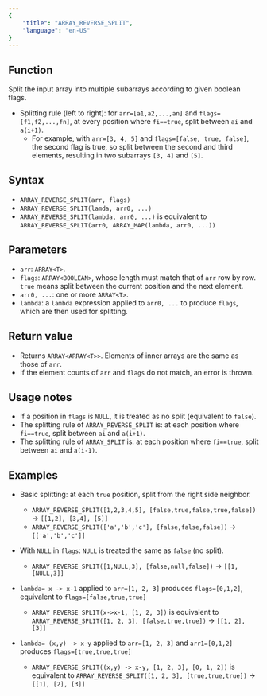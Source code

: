 ```yaml
---
{
    "title": "ARRAY_REVERSE_SPLIT",
    "language": "en-US"
}
---
```


## Function

Split the input array into multiple subarrays according to given boolean flags.

- Splitting rule (left to right): for `arr=[a1,a2,...,an]` and `flags=[f1,f2,...,fn]`, at every position where `fi==true`, split between `ai` and `a(i+1)`.
  - For example, with `arr=[3, 4, 5]` and `flags=[false, true, false]`, the second flag is true, so split between the second and third elements, resulting in two subarrays `[3, 4]` and `[5]`.

## Syntax

- `ARRAY_REVERSE_SPLIT(arr, flags)`
- `ARRAY_REVERSE_SPLIT(lamda, arr0, ...)`
- `ARRAY_REVERSE_SPLIT(lambda, arr0, ...)` is equivalent to `ARRAY_REVERSE_SPLIT(arr0, ARRAY_MAP(lambda, arr0, ...))`

## Parameters

- `arr`: `ARRAY<T>`.
- `flags`: `ARRAY<BOOLEAN>`, whose length must match that of `arr` row by row. `true` means split between the current position and the next element.
- `arr0, ...`: one or more `ARRAY<T>`.
- `lambda`: a `lambda` expression applied to `arr0, ...` to produce `flags`, which are then used for splitting.

## Return value

- Returns `ARRAY<ARRAY<T>>`. Elements of inner arrays are the same as those of `arr`.
- If the element counts of `arr` and `flags` do not match, an error is thrown.

## Usage notes

- If a position in `flags` is `NULL`, it is treated as no split (equivalent to `false`).
- The splitting rule of `ARRAY_REVERSE_SPLIT` is: at each position where `fi==true`, split between `ai` and `a(i+1)`.
- The splitting rule of `ARRAY_SPLIT` is: at each position where `fi==true`, split between `ai` and `a(i-1)`.

## Examples

- Basic splitting: at each `true` position, split from the right side neighbor.
  - `ARRAY_REVERSE_SPLIT([1,2,3,4,5], [false,true,false,true,false])` -> `[[1,2], [3,4], [5]]`
  - `ARRAY_REVERSE_SPLIT(['a','b','c'], [false,false,false])` -> `[['a','b','c']]`

- With `NULL` in `flags`: `NULL` is treated the same as `false` (no split).
  - `ARRAY_REVERSE_SPLIT([1,NULL,3], [false,null,false])` -> `[[1,[NULL,3]]`

- `lambda= x -> x-1` applied to `arr=[1, 2, 3]` produces `flags=[0,1,2]`, equivalent to `flags=[false,true,true]`
  - `ARRAY_REVERSE_SPLIT(x->x-1, [1, 2, 3])` is equivalent to `ARRAY_REVERSE_SPLIT([1, 2, 3], [false,true,true])` -> `[[1, 2], [3]]`

- `lambda= (x,y) -> x-y` applied to `arr=[1, 2, 3]` and `arr1=[0,1,2]` produces `flags=[true,true,true]`
  - `ARRAY_REVERSE_SPLIT((x,y) -> x-y, [1, 2, 3], [0, 1, 2])` is equivalent to `ARRAY_REVERSE_SPLIT([1, 2, 3], [true,true,true])` -> `[[1], [2], [3]]`

